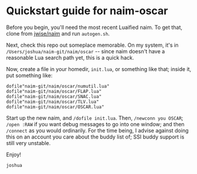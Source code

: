 Quickstart guide for naim-oscar
===============================

Before you begin, you'll need the most recent Luaified naim.  To get that,
clone from [jwise/naim](http://github.com/jwise/naim) and run `autogen.sh`.

Next, check this repo out someplace memorable.  On my system, it's in
`/Users/joshua/naim-git/naim/oscar` -- since naim doesn't have a reasonable
Lua search path yet, this is a quick hack.

Now, create a file in your homedir, `init.lua`, or something like that;
inside it, put something like:

	dofile"naim-git/naim/oscar/numutil.lua"
	dofile"naim-git/naim/oscar/FLAP.lua"
	dofile"naim-git/naim/oscar/SNAC.lua"
	dofile"naim-git/naim/oscar/TLV.lua"
	dofile"naim-git/naim/oscar/OSCAR.lua"

Start up the new naim, and `/dofile init.lua`.  Then, `/newconn you OSCAR`;
`/open :RAW` if you want debug messages to go into one window; and then
`/connect` as you would ordinarily.  For the time being, I advise against
doing this on an account you care about the buddy list of; SSI buddy support
is still very unstable.

Enjoy!

`joshua`